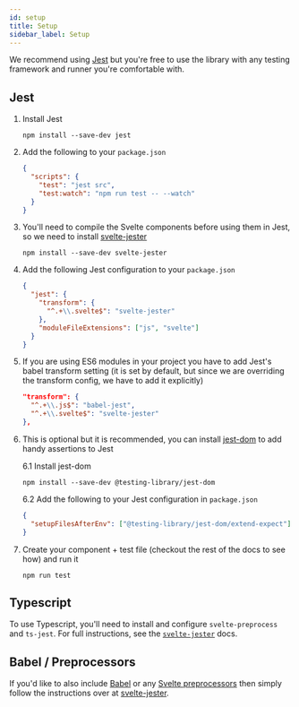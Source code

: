 ```yaml
---
id: setup
title: Setup
sidebar_label: Setup
---
```


We recommend using [Jest](https://jestjs.io) but you're free to use the library
with any testing framework and runner you're comfortable with.

## Jest

1.  Install Jest

    ```
    npm install --save-dev jest
    ```

2.  Add the following to your `package.json`

    ```json
    {
      "scripts": {
        "test": "jest src",
        "test:watch": "npm run test -- --watch"
      }
    }
    ```

3.  You'll need to compile the Svelte components before using them in Jest, so
    we need to install
    [svelte-jester](https://github.com/mihar-22/svelte-jester)

    ```
    npm install --save-dev svelte-jester
    ```

4.  Add the following Jest configuration to your `package.json`

    ```json
    {
      "jest": {
        "transform": {
          "^.+\\.svelte$": "svelte-jester"
        },
        "moduleFileExtensions": ["js", "svelte"]
      }
    }
    ```

5.  If you are using ES6 modules in your project you have to add Jest's babel
    transform setting (it is set by default, but since we are overriding the
    transform config, we have to add it explicitly)

    ```json
    "transform": {
      "^.+\\.js$": "babel-jest",
      "^.+\\.svelte$": "svelte-jester"
    },
    ```

6.  This is optional but it is recommended, you can install
    [jest-dom](https://github.com/testing-library/jest-dom) to add handy
    assertions to Jest

    6.1 Install jest-dom

    ```
    npm install --save-dev @testing-library/jest-dom
    ```

    6.2 Add the following to your Jest configuration in `package.json`

    ```json
    {
      "setupFilesAfterEnv": ["@testing-library/jest-dom/extend-expect"]
    }
    ```

7.  Create your component + test file (checkout the rest of the docs to see how)
    and run it

    ```
    npm run test
    ```

## Typescript

To use Typescript, you'll need to install and configure `svelte-preprocess` and
`ts-jest`. For full instructions, see the
[`svelte-jester`](https://github.com/mihar-22/svelte-jester#typescript) docs.

## Babel / Preprocessors

If you'd like to also include [Babel](https://babeljs.io/) or any
[Svelte preprocessors](https://github.com/sveltejs/svelte-preprocess) then
simply follow the instructions over at
[svelte-jester](https://github.com/mihar-22/svelte-jester#babel).
